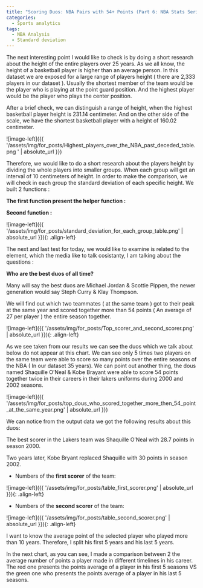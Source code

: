 ```yaml
---
title: "Scoring Duos: NBA Pairs with 54+ Points (Part 6: NBA Stats Series)"
categories:
  - Sports analytics
tags:
  - NBA Analysis
  - Standard deviation
---
```


The next interesting point I would like to check is by doing a short research about the height of the entire players over 25 years. As we all know, the height of a basketball player is higher than an average person. In this dataset we are exposed for a large range of players height ( there are 2,333 players in our dataset ). 
Usually the  shortest member of the team would be the player who is playing at the point guard position. And the highest player would be the player who plays the center position.

After a brief check, we can distinguish a range of height, when the highest basketball player height is 231.14 centimeter. And on the other side of the scale, we have the shortest basketball player with a height of 160.02 centimeter.

![image-left]({{ '/assets/img/for_posts/Highest_players_over_the_NBA_past_deceded_table.png
' | absolute_url }})

Therefore, we would like to do a short research about the players height by dividing the whole players into smaller groups. When each group will get an interval of 10 centimeters of height. 
In order to make the comparison, we will check in each group the standard deviation of each specific height.
We built 2 functions :


**The first function present the helper function :**
<script src="https://gist.github.com/AnalyticsForPleasure/7bb7fe58542c6a6de866fb5245f147ce.js"></script>



**Second function :**

<script src="https://gist.github.com/AnalyticsForPleasure/8fcbfc97689b73aab7034775b8224800.js"></script>



![image-left]({{ '/assets/img/for_posts/standard_deviation_for_each_group_table.png' | absolute_url }}){: .align-left} 


The next and last test for today,  we would like to examine is related to the element, which the media like to talk cosistanty,  I am talking about the questions : 

**Who are the best duos of all time?**

Many will say the best duos are Michael Jordan & Scottie Pippen, the newer generation would say Steph Curry & Klay Thompson. 

We will find out which two teammates ( at the same team )   got to their peak  at the same year and scored together more than 54 points ( An average of 27 per player ) the entire season together.


<script src="https://gist.github.com/AnalyticsForPleasure/259580c81e02c6f7232da98361289d2b.js"></script>



![image-left]({{ '/assets/img/for_posts/Top_scorer_and_second_scorer.png' | absolute_url }}){: .align-left} 


As we see taken from our results we can see the duos which we talk about below do not appear at this chart.  We can see only 5 times two players on the same team were able to score so many points over the entire seasons of the NBA ( In our dataset 35 years).
We can point out another thing,  the dous named Shaquille O’Neal & Kobe Brayant were  able to score 54 points together twice in their careers in their lakers uniforms during 2000 and 2002 seasons. 

<script src="https://gist.github.com/AnalyticsForPleasure/742cf9da09c201fce73ec6208e95baa7.js"></script>



![image-left]({{ '/assets/img/for_posts/top_dous_who_scored_together_more_then_54_point_at_the_same_year.png' | absolute_url }})




We can notice from the output data we got the following results about this duos:

The best scorer in the Lakers team was Shaquille O’Neal with 28.7 points in season 2000.

Two years later, Kobe Bryant replaced Shaquille  with 30 points in season 2002.

* Numbers of the **first scorer** of the team:

![image-left]({{ '/assets/img/for_posts/table_first_scorer.png' | absolute_url }}){: .align-left} 

* Numbers of the **second scorer** of the team:

![image-left]({{ '/assets/img/for_posts/table_second_scorer.png' | absolute_url }}){: .align-left}


I want to know the average point of the selected player who played more than 10 years. 
Therefore, I split his first 5 years and his last 5 years. 

In the next chart, as you can see, I made a comparison between 2 the average number of points a player made in different timelines in his career. The red one presents the points average of a  player  in his first 5 seasons VS the green one who presents the points average of a  player  in his last 5 seasons.
